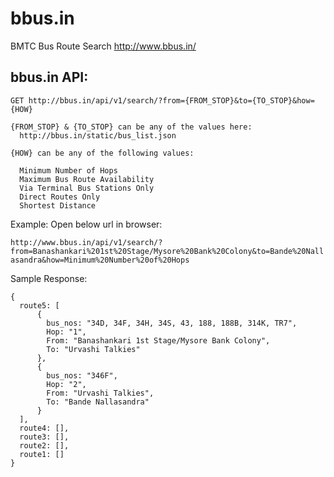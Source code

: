 bbus.in
=======

BMTC Bus Route Search http://www.bbus.in/

bbus.in API:
-------------------


```
GET http://bbus.in/api/v1/search/?from={FROM_STOP}&to={TO_STOP}&how={HOW}

{FROM_STOP} & {TO_STOP} can be any of the values here:
  http://bbus.in/static/bus_list.json

{HOW} can be any of the following values:

  Minimum Number of Hops
  Maximum Bus Route Availability
  Via Terminal Bus Stations Only
  Direct Routes Only
  Shortest Distance
```  
  
Example: Open below url in browser:

`http://www.bbus.in/api/v1/search/?from=Banashankari%201st%20Stage/Mysore%20Bank%20Colony&to=Bande%20Nallasandra&how=Minimum%20Number%20of%20Hops`

Sample Response:
```
{
  route5: [
      {
        bus_nos: "34D, 34F, 34H, 34S, 43, 188, 188B, 314K, TR7",
        Hop: "1",
        From: "Banashankari 1st Stage/Mysore Bank Colony",
        To: "Urvashi Talkies"
      },
      {
        bus_nos: "346F",
        Hop: "2",
        From: "Urvashi Talkies",
        To: "Bande Nallasandra"
      }
  ],
  route4: [],
  route3: [],
  route2: [],
  route1: []
}
```
